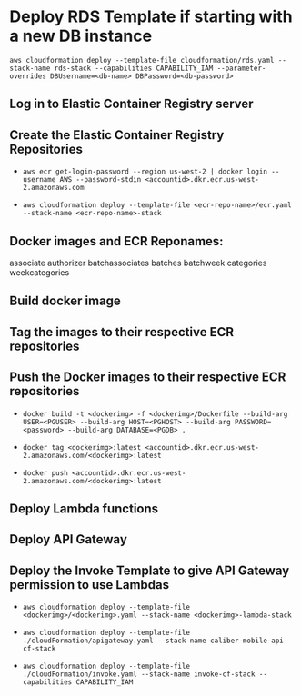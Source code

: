 # Deploy RDS Template if starting with a new DB instance

`aws cloudformation deploy --template-file cloudformation/rds.yaml --stack-name rds-stack --capabilities CAPABILITY_IAM --parameter-overrides DBUsername=<db-name> DBPassword=<db-password>`

## Log in to Elastic Container Registry server

## Create the Elastic Container Registry Repositories

- `aws ecr get-login-password --region us-west-2 | docker login --username AWS --password-stdin <accountid>.dkr.ecr.us-west-2.amazonaws.com`

- `aws cloudformation deploy --template-file <ecr-repo-name>/ecr.yaml --stack-name <ecr-repo-name>-stack `

## Docker images and ECR Reponames:

associate authorizer batchassociates batches batchweek categories weekcategories

## Build docker image

## Tag the images to their respective ECR repositories

## Push the Docker images to their respective ECR repositories

- `docker build -t <dockerimg> -f <dockerimg>/Dockerfile --build-arg USER=<PGUSER> --build-arg HOST=<PGHOST> --build-arg PASSWORD=<password> --build-arg DATABASE=<PGDB> .`

- `docker tag <dockerimg>:latest <accountid>.dkr.ecr.us-west-2.amazonaws.com/<dockerimg>:latest`

- `docker push <accountid>.dkr.ecr.us-west-2.amazonaws.com/<dockerimg>:latest`

## Deploy Lambda functions

## Deploy API Gateway

## Deploy the Invoke Template to give API Gateway permission to use Lambdas

- `aws cloudformation deploy --template-file <dockerimg>/<dockerimg>.yaml --stack-name <dockerimg>-lambda-stack`

- `aws cloudformation deploy --template-file ./cloudFormation/apigateway.yaml --stack-name caliber-mobile-api-cf-stack`

- `aws cloudformation deploy --template-file ./cloudFormation/invoke.yaml --stack-name invoke-cf-stack --capabilities CAPABILITY_IAM`
